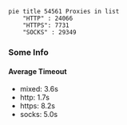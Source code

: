 
```mermaid
pie title 54561 Proxies in list
    "HTTP" : 24066
    "HTTPS": 7731
    "SOCKS" : 29349
```

### Some Info
#### Average Timeout

- mixed: 3.6s
- http: 1.7s
- https: 8.2s
- socks: 5.0s